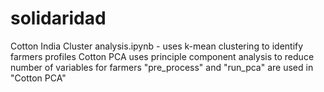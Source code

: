 # solidaridad
Cotton India Cluster analysis.ipynb - uses k-mean clustering to identify farmers profiles
Cotton PCA uses principle component analysis to reduce number of variables for farmers
"pre_process" and "run_pca" are used in "Cotton PCA"
